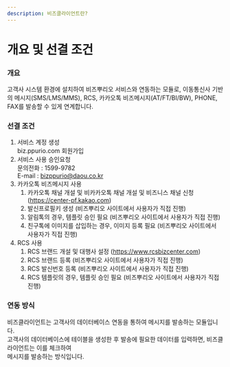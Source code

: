 ```yaml
---
description: 비즈클라이언트란?
---
```


# 개요 및 선결 조건

### 개요

고객사 시스템 환경에 설치하여 비즈뿌리오 서비스와 연동하는 모듈로, 이동통신사 기반의 메시지(SMS/LMS/MMS), RCS, 카카오톡 비즈메시지(AT/FT/BI/BW), PHONE, FAX를 발송할 수 있게 연계합니다.

### 선결 조건

1. 서비스 계정 생성\
   biz.ppurio.com 회원가입
2. 서비스 사용 승인요청\
   문의전화 : 1599-9782\
   E-mail : bizppurio@daou.co.kr
3. 카카오톡 비즈메시지 사용
   1. 카카오톡 채널 개설 및 비카카오톡 채널 개설 및 비즈니스 채널 신청 (https://center-pf.kakao.com)
   2. 발신프로필키 생성 (비즈뿌리오 사이트에서 사용자가 직접 진행)
   3. 알림톡의 경우, 템플릿 승인 필요 (비즈뿌리오 사이트에서 사용자가 직접 진행)
   4. 친구톡에 이미지를 삽입하는 경우, 이미지 등록 필요 (비즈뿌리오 사이트에서 사용자가 직접 진행)
4. RCS 사용
   1. RCS 브랜드 개설 및 대행사 설정 (https://www.rcsbizcenter.com)
   2. RCS 브랜드 등록 (비즈뿌리오 사이트에서 사용자가 직접 진행)
   3. RCS 발신번호 등록 (비즈뿌리오 사이트에서 사용자가 직접 진행)
   4. RCS 템플릿의 경우, 템플릿 승인 필요 (비즈뿌리오 사이트에서 사용자가 직접 진행)



### 연동 방식

비즈클라이언트는 고객사의 데이터베이스 연동을 통하여 메시지를 발송하는 모듈입니다. \
고객사의 데이터베이스에 테이블을 생성한 후 발송에 필요한 데이터를 입력하면, 비즈클라이언트는 이를 체크하여 \
메시지를 발송하는 방식입니다.
